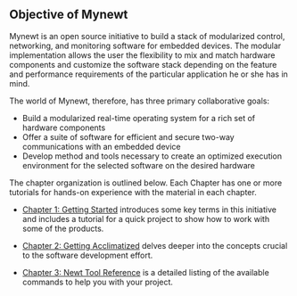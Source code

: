 ## Objective of Mynewt


Mynewt is an open source initiative to build a stack of modularized control, networking, and monitoring software for embedded devices. The modular implementation allows the user the flexibility to mix and match hardware components and customize the software stack depending on the feature and performance requirements of the particular application he or she has in mind.

The world of Mynewt, therefore, has three primary collaborative goals:

* Build a modularized real-time operating system for a rich set of hardware components
* Offer a suite of software for efficient and secure two-way communications with an embedded device
* Develop method and tools necessary to create an optimized execution environment for the selected software on the desired hardware

The chapter organization is outlined below. Each Chapter has one or more tutorials for hands-on experience with the material in each chapter.

* [Chapter 1: Getting Started](chapter1/intro.md) introduces some key terms in this initiative and includes a tutorial for a quick project to show how to work with some of the products.

* [Chapter 2: Getting Acclimatized](chapter2/vocabulary.md) delves deeper into the concepts crucial to the software development effort.

* [Chapter 3: Newt Tool Reference](chapter3/newt_ops.md) is a detailed listing of the available commands to help you with your project.
